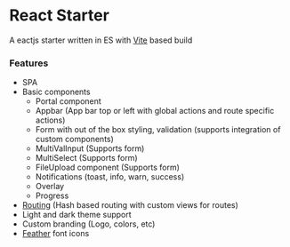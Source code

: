 # React Starter
A eactjs starter written in ES with [Vite](https://vitejs.dev/) based build

### Features
- SPA
- Basic components 
  - Portal component
  - Appbar (App bar top or left with global actions and route specific actions)
  - Form with out of the box styling, validation (supports integration of custom components)
  - MultiValInput (Supports form)
  - MultiSelect (Supports form)
  - FileUpload component (Supports form)
  - Notifications (toast, info, warn, success)
  - Overlay
  - Progress
- [Routing](https://github.com/naikus/simple-router) (Hash based routing with custom views for routes)
- Light and dark theme support
- Custom branding (Logo, colors, etc)
- [Feather](https://feathericons.com/) font icons